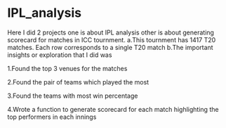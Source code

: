 # IPL_analysis

Here I did 2 projects 
one is about IPL analysis
other is about generating scorecard for matches in ICC tournment.
a.This tournment has 1417 T20 matches. Each row corresponds to a single T20 match 
b.The important insights or exploration that I did was

1.Found the top 3 venues for the matches

2.Found the pair of teams which played the most

3.Found the teams with most win percentage

4.Wrote a function to generate scorecard for each match highlighting the top performers in each innings
    
    
    
